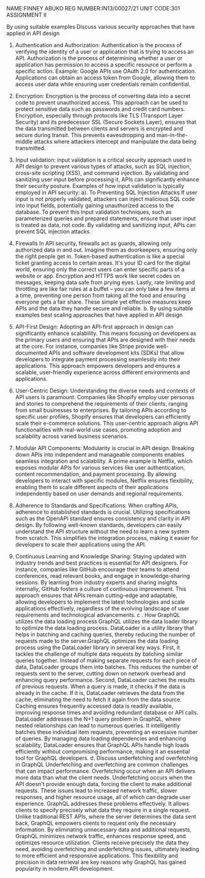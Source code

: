<HTML>
<BODY>
NAME:FINNEY ABUKO
REG NUMBER:IN13/00027/21
UNIT CODE:301
ASSIGNMENT II

By using suitable examples Discuss various security approaches that have applied in API design

1. Authentication and Authorization:
   Authentication is the process of verifying the identity of a user or application that is trying to access an API. Authorization is the process of determining whether a user or application has permission to access a specific resource or perform a specific action.
   Example: Google APIs use OAuth 2.0 for authentication. Applications can obtain an access token from Google, allowing them to access user data while ensuring user credentials remain confidential.
2. Encryption:
   Encryption is the process of converting data into a secret code to prevent unauthorized access. This approach can be used to protect sensitive data such as passwords and credit card numbers. Encryption, especially through protocols like TLS (Transport Layer Security) and its predecessor SSL (Secure Sockets Layer), ensures that the data transmitted between clients and servers is encrypted and secure during transit. This prevents eavesdropping and man-in-the-middle attacks where attackers intercept and manipulate the data being transmitted.

3. Input validation:
   input validation is a critical security approach used in API design to prevent various types of attacks, such as SQL injection, cross-site scripting (XSS), and command injection. By validating and sanitizing user input before processing it, APIs can significantly enhance their security posture.
   Examples of how input validation is typically employed in API security:
   a). To Preventing SQL Injection Attacks
   If user input is not properly validated, attackers can inject malicious SQL code into input fields, potentially gaining unauthorized access to the database. To prevent this Input validation techniques, such as parameterized queries and prepared statements, ensure that user input is treated as data, not code. By validating and sanitizing input, APIs can prevent SQL injection attacks.
4. Firewalls
   In API security, firewalls act as guards, allowing only authorized data in and out. Imagine them as doorkeepers, ensuring only the right people get in. Token-based authentication is like a special ticket granting access to certain areas. It's your ID card for the digital world, ensuring only the correct users can enter specific parts of a website or app. Encryption and HTTPS work like secret codes on messages, keeping data safe from prying eyes. Lastly, rate limiting and throttling are like fair rules at a buffet – you can only take a few items at a time, preventing one person from taking all the food and ensuring everyone gets a fair share. These simple yet effective measures keep APIs and the data they handle secure and reliable.
   b. By using suitable examples best scaling approaches that have applied in API design
5. API-First Design:
   Adopting an API-first approach in design can significantly enhance scalability. This means focusing on developers as the primary users and ensuring that APIs are designed with their needs at the core. For instance, companies like Stripe provide well-documented APIs and software development kits (SDKs) that allow developers to integrate payment processing seamlessly into their applications. This approach empowers developers and ensures a scalable, user-friendly experience across different environments and applications.
6. User-Centric Design:
   Understanding the diverse needs and contexts of API users is paramount. Companies like Shopify employ user personas and stories to comprehend the requirements of their clients, ranging from small businesses to enterprises. By tailoring APIs according to specific user profiles, Shopify ensures that developers can efficiently scale their e-commerce solutions. This user-centric approach aligns API functionalities with real-world use cases, promoting adoption and scalability across varied business scenarios.
7. Modular API Components:
   Modularity is crucial in API design. Breaking down APIs into independent and manageable components enables seamless integration and scalability. A prime example is Netflix, which exposes modular APIs for various services like user authentication, content recommendation, and payment processing. By allowing developers to interact with specific modules, Netflix ensures flexibility, enabling them to scale different aspects of their applications independently based on user demands and regional requirements.
8. Adherence to Standards and Specifications:
   When crafting APIs, adherence to established standards is crucial. Utilizing specifications such as the OpenAPI standard ensures consistency and clarity in API design. By following well-known standards, developers can easily understand the API structure without the need to learn a new system from scratch. This simplifies the integration process, making it easier for developers to scale their applications using the API.
9. Continuous Learning and Knowledge Sharing:
Staying updated with industry trends and best practices is essential for API designers. For instance, companies like GitHub encourage their teams to attend conferences, read relevant books, and engage in knowledge-sharing sessions. By learning from industry experts and sharing insights internally, GitHub fosters a culture of continuous improvement. This approach ensures that APIs remain cutting-edge and adaptable, allowing developers to implement the latest technologies and scale applications effectively, regardless of the evolving landscape of user requirements and technological advancements.
c . How GraphQL utilizes the data loading process
GraphQL utilizes the data loader library to optimize the data loading process. DataLoader is a utility library that helps in batching and caching queries, thereby reducing the number of requests made to the server.GraphQL optimizes the data loading process using the DataLoader library in several key ways.
First, it tackles the challenge of multiple data requests by batching similar queries together. Instead of making separate requests for each piece of data, DataLoader groups them into batches. This reduces the number of requests sent to the server, cutting down on network overhead and enhancing query performance.
Second, DataLoader caches the results of previous requests. When a query is made, it checks if the data is already in the cache. If it is, DataLoader retrieves the data from the cache, eliminating the need to fetch it again from the data source. Caching ensures frequently accessed data is readily available, improving response times and avoiding redundant database or API calls.
DataLoader addresses the N+1 query problem in GraphQL, where nested relationships can lead to numerous queries. It intelligently batches these individual item requests, preventing an excessive number of queries. By managing data loading dependencies and enhancing scalability, DataLoader ensures that GraphQL APIs handle high loads efficiently without compromising performance, making it an essential tool for GraphQL developers.
d. Discuss underfetching and overfetching in GraphQL
Underfetching and overfetching are common challenges that can impact performance.
Overfetching occur when an API delivers more data than what the client needs.
Underfetching occurs when the API doesn't provide enough data, forcing the client to make additional requests.
These issues lead to increased network traffic, slower responses, and higher resource usage, all of which can degrade user experience.
GraphQL addresses these problems effectively. It allows clients to specify precisely what data they require in a single request. Unlike traditional REST APIs, where the server determines the data sent back, GraphQL empowers clients to request only the necessary information. By eliminating unnecessary data and additional requests, GraphQL minimizes network traffic, enhances response speed, and optimizes resource utilization. Clients receive precisely the data they need, avoiding overfetching and underfetching issues, ultimately leading to more efficient and responsive applications. This flexibility and precision in data retrieval are key reasons why GraphQL has gained popularity in modern API development.
</BODY>
</HTML>
